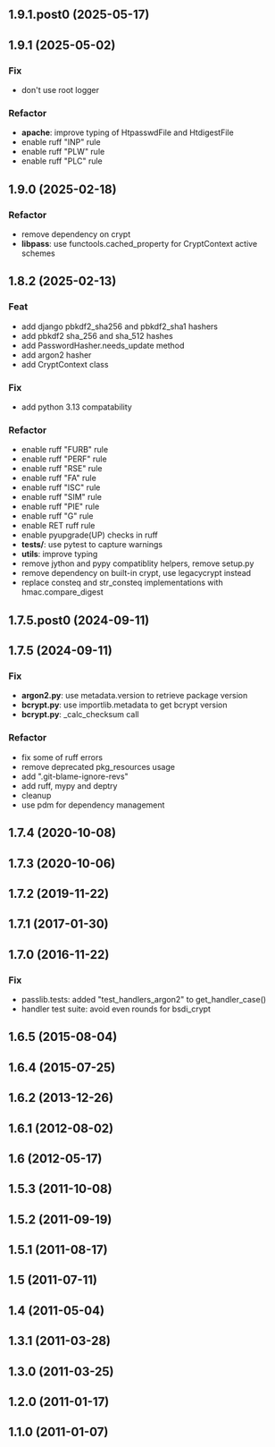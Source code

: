 ## 1.9.1.post0 (2025-05-17)

## 1.9.1 (2025-05-02)

### Fix

- don't use root logger

### Refactor

- **apache**: improve typing of HtpasswdFile and HtdigestFile
- enable ruff "INP" rule
- enable ruff "PLW" rule
- enable ruff "PLC" rule

## 1.9.0 (2025-02-18)

### Refactor

- remove dependency on crypt
- **libpass**: use functools.cached_property for CryptContext active schemes

## 1.8.2 (2025-02-13)

### Feat

- add django pbkdf2_sha256 and pbkdf2_sha1 hashers
- add pbkdf2 sha_256 and sha_512 hashes
- add PasswordHasher.needs_update method
- add argon2 hasher
- add CryptContext class

### Fix
- add python 3.13 compatability

### Refactor

- enable ruff "FURB" rule
- enable ruff "PERF" rule
- enable ruff "RSE" rule
- enable ruff "FA" rule
- enable ruff "ISC" rule
- enable ruff "SIM" rule
- enable ruff "PIE" rule
- enable ruff "G" rule
- enable RET ruff rule
- enable pyupgrade(UP) checks in ruff
- **tests/**: use pytest to capture warnings
- **utils**: improve typing
- remove jython and pypy compatiblity helpers, remove setup.py
- remove dependency on built-in crypt, use legacycrypt instead
- replace consteq and str_consteq implementations with hmac.compare_digest

## 1.7.5.post0 (2024-09-11)

## 1.7.5 (2024-09-11)

### Fix

- **argon2.py**: use metadata.version to retrieve package version
- **bcrypt.py**: use importlib.metadata to get bcrypt version
- **bcrypt.py**: _calc_checksum call

### Refactor

- fix some of ruff errors
- remove deprecated pkg_resources usage
- add ".git-blame-ignore-revs"
- add ruff, mypy and deptry
- cleanup
- use pdm for dependency management

## 1.7.4 (2020-10-08)

## 1.7.3 (2020-10-06)

## 1.7.2 (2019-11-22)

## 1.7.1 (2017-01-30)

## 1.7.0 (2016-11-22)

### Fix

- passlib.tests: added "test_handlers_argon2" to get_handler_case()
- handler test suite: avoid even rounds for bsdi_crypt

## 1.6.5 (2015-08-04)

## 1.6.4 (2015-07-25)

## 1.6.2 (2013-12-26)

## 1.6.1 (2012-08-02)

## 1.6 (2012-05-17)

## 1.5.3 (2011-10-08)

## 1.5.2 (2011-09-19)

## 1.5.1 (2011-08-17)

## 1.5 (2011-07-11)

## 1.4 (2011-05-04)

## 1.3.1 (2011-03-28)

## 1.3.0 (2011-03-25)

## 1.2.0 (2011-01-17)

## 1.1.0 (2011-01-07)
